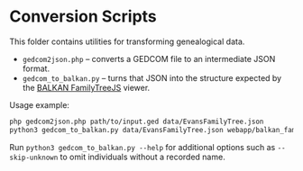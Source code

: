 # Conversion Scripts

This folder contains utilities for transforming genealogical data.

- `gedcom2json.php` – converts a GEDCOM file to an intermediate JSON format.
- `gedcom_to_balkan.py` – turns that JSON into the structure expected by the
  [BALKAN FamilyTreeJS](https://balkan.app/FamilyTreeJS) viewer.

Usage example:

```bash
php gedcom2json.php path/to/input.ged data/EvansFamilyTree.json
python3 gedcom_to_balkan.py data/EvansFamilyTree.json webapp/balkan_familytree.json
```

Run `python3 gedcom_to_balkan.py --help` for additional options such as
`--skip-unknown` to omit individuals without a recorded name.
